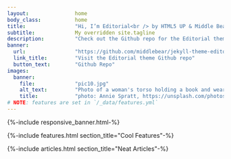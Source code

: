 ```yaml
---
layout:               home
body_class:           home
title:                "Hi, I’m Editorial<br /> by HTML5 UP & Middle Bear"
subtitle:             My overridden site.tagline
description:          "Check out the Github repo for the Editorial theme, or take a look at the code for this demo site, <a href='https://github.com/jekyll-theme-editorial/jekyll-theme-editorial.github.io/'>jekyll-theme-editorial.github.io</a>."
banner:
  url:                "https://github.com/middlebear/jekyll-theme-editorial"
  link_title:         "Visit the Editorial theme Github repo"
  button_text:        "Github Repo"
images:
  banner:
    file:             "pic10.jpg"
    alt_text:         "Photo of a woman's torso holding a book and wearing a sleeveless top showing the tatoos along her right arm."
    title:            "photo: Annie Spratt, https://unsplash.com/photos/DYROsn8AyDI/"
# NOTE: features are set in `/_data/features.yml`
---
```


<!-- Banner -->
{%-include responsive_banner.html-%}

<!-- Section - Features -->
{%-include features.html section_title="Cool Features"-%}

<!-- Section - Articles -->
{%-include articles.html section_title="Neat Articles"-%}